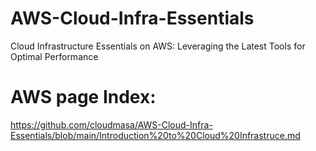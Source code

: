 # AWS-Cloud-Infra-Essentials
Cloud Infrastructure Essentials on AWS: Leveraging the Latest Tools for Optimal Performance 

# AWS page Index:
https://github.com/cloudmasa/AWS-Cloud-Infra-Essentials/blob/main/Introduction%20to%20Cloud%20Infrastruce.md
